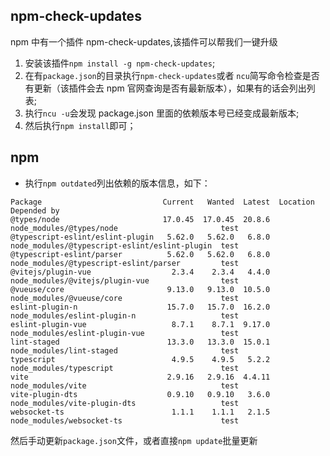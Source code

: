 ## npm-check-updates

npm 中有一个插件 npm-check-updates,该插件可以帮我们一键升级

1. 安装该插件`npm install -g npm-check-updates`;
2. 在有`package.json`的目录执行`npm-check-updates`或者 `ncu`简写命令检查是否有更新（该插件会去 npm 官网查询是否有最新版本），如果有的话会列出列表;
3. 执行`ncu -u`会发现 package.json 里面的依赖版本号已经变成最新版本;
4. 然后执行`npm install`即可；

## npm

- 执行`npm outdated`列出依赖的版本信息，如下：

```log
Package                           Current   Wanted  Latest  Location                                       Depended by
@types/node                       17.0.45  17.0.45  20.8.6  node_modules/@types/node                       test
@typescript-eslint/eslint-plugin   5.62.0   5.62.0   6.8.0  node_modules/@typescript-eslint/eslint-plugin  test
@typescript-eslint/parser          5.62.0   5.62.0   6.8.0  node_modules/@typescript-eslint/parser         test
@vitejs/plugin-vue                  2.3.4    2.3.4   4.4.0  node_modules/@vitejs/plugin-vue                test
@vueuse/core                       9.13.0   9.13.0  10.5.0  node_modules/@vueuse/core                      test
eslint-plugin-n                    15.7.0   15.7.0  16.2.0  node_modules/eslint-plugin-n                   test
eslint-plugin-vue                   8.7.1    8.7.1  9.17.0  node_modules/eslint-plugin-vue                 test
lint-staged                        13.3.0   13.3.0  15.0.1  node_modules/lint-staged                       test
typescript                          4.9.5    4.9.5   5.2.2  node_modules/typescript                        test
vite                               2.9.16   2.9.16  4.4.11  node_modules/vite                              test
vite-plugin-dts                    0.9.10   0.9.10   3.6.0  node_modules/vite-plugin-dts                   test
websocket-ts                        1.1.1    1.1.1   2.1.5  node_modules/websocket-ts                      test
```

然后手动更新`package.json`文件，或者直接`npm update`批量更新
